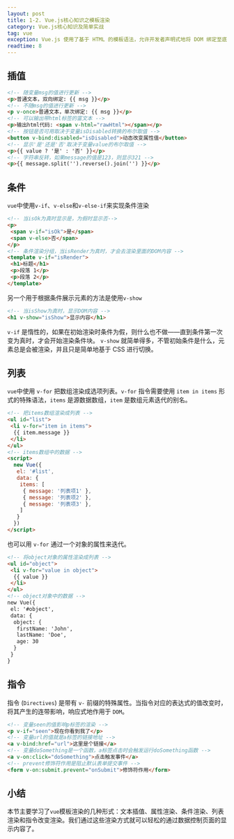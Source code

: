 ```yaml
---
layout: post
title: 1-2. Vue.js核心知识之模板渲染
category: Vue.js核心知识及简单实战
tag: vue
exception: Vue.js 使用了基于 HTML 的模板语法，允许开发者声明式地将 DOM 绑定至底层 Vue 实例的数据。所有 Vue.js 的模板都是合法的 HTML ，所以能被遵循规范的浏览器和 HTML 解析器解析。
readtime: 8
---
```


## 插值
```html
<!-- 随变量msg的值进行更新 -->
<p>普通文本，双向绑定: {{ msg }}</p>
<!-- 不随msg的值进行更新 -->
<p v-once>普通文本，单次绑定: {{ msg }}</p>
<!-- 可以输出带html标签的富文本 -->
<p>输出html代码: <span v-html="rawHtml"></span></p>
<!-- 按钮是否可用取决于变量isDisabled转换的布尔取值 -->
<button v-bind:disabled="isDisabled">动态改变属性值</button>
<!-- 显示'是'还是'否'取决于变量value的布尔取值 -->
<p>{{ value ? '是' : '否' }}</p>
<!-- 字符串反转，如果message的值是123，则显示321 -->
<p>{{ message.split('').reverse().join('') }}</p>
```

## 条件
`vue`中使用`v-if`、`v-else`和`v-else-if`来实现条件渲染
```html
<!-- 当isOk为真时显示是，为假时显示否-->
<p>
 <span v-if="isOk">是</span>
 <span v-else>否</span>
</p>
<!-- 条件渲染分组，当isRender为真时，才会去渲染里面的DOM内容 -->
<template v-if="isRender">
 <h1>标题</h1>
 <p>段落 1</p>
 <p>段落 2</p>
</template>
```
另一个用于根据条件展示元素的方法是使用`v-show`
```html
<!-- 当isShow为真时，显示DOM内容 -->
<h1 v-show="isShow">显示内容</h1>
```
`v-if` 是惰性的，如果在初始渲染时条件为假，则什么也不做——直到条件第一次变为真时，才会开始渲染条件块。
`v-show` 就简单得多，不管初始条件是什么，元素总是会被渲染，并且只是简单地基于 CSS 进行切换。

## 列表
`vue`中使用 `v-for` 把数组渲染成选项列表。`v-for` 指令需要使用 `item in items` 形式的特殊语法，`items` 是源数据数组，`item` 是数组元素迭代的别名。
```html
<!-- 把items数组渲染成列表 -->
<ul id="list">
 <li v-for="item in items">
  {{ item.message }}
 </li>
</ul>
<!-- items数组中的数据 -->
<script>
  new Vue({
   el: '#list',
   data: {
    items: [
     { message: '列表项1' },
     { message: '列表项2' },
     { message: '列表项3' },
    ]
   }
  })
</script>
```
也可以用 `v-for` 通过一个对象的属性来迭代。
```html
<!-- 将object对象的属性渲染成列表 -->
<ul id="object">
 <li v-for="value in object">
  {{ value }}
 </li>
</ul>
<!-- object对象中的数据 -->
new Vue({
 el: '#object',
 data: {
  object: {
   firstName: 'John',
   lastName: 'Doe',
   age: 30
  }
 }
}
```

## 指令
指令 (`Directives`) 是带有 `v-` 前缀的特殊属性。当指令对应的表达式的值改变时，将其产生的连带影响，响应式地作用于 `DOM`。
```html
<!-- 变量seen的值影响p标签的渲染 -->
<p v-if="seen">现在你看到我了</p>
<!-- 变量url的值就是a标签的链接地址 -->
<a v-bind:href="url">这里是个链接</a>
<!-- 变量doSomething是一个函数，a标签点击时会触发运行doSomething函数 -->
<a v-on:click="doSomething">点击触发事件</a>
<!-- prevent修饰符作用是阻止默认表单提交事件 -->
<form v-on:submit.prevent="onSubmit">修饰符作用</form>
```

## 小结
本节主要学习了`vue`模板渲染的几种形式：文本插值、属性渲染、条件渲染、列表渲染和指令改变渲染。我们通过这些渲染方式就可以轻松的通过数据控制页面的显示内容了。